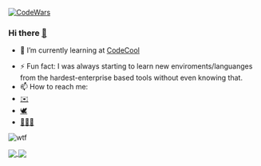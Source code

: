 [![CodeWars](https://www.codewars.com/users/Deadjim/badges/large)](https://www.codewars.com/users/Deadjim)
### Hi there [👋](https://github.com/OchotaDariusz)

<!--
**ochotadariusz/ochotadariusz** is a ✨ _special_ ✨ repository because its `README.md` (this file) appears on your GitHub profile.

Here are some ideas to get you started:
-->
<!--- 🔭 I’m currently working on own private blockchain network and mining/staking cryptocurrency pool -->
- 🌱 I’m currently learning at [CodeCool](https://codecool.com)
<!-- - 👯 I’m looking to collaborate on ... i'll be glad if any my idea will help someone with anything
- 🤔 I’m looking for help with ... 
- 💬 Ask me about ...
- 😄 Pronouns: ... -->
- ⚡ Fun fact: I was always starting to learn new enviroments/languanges from the hardest-enterprise based tools without even knowing that.
- 📫 How to reach me: 
-    [✉️](mailto:ochota.dariusz@gmail.com?subject=[GitHub]%20Source%20Han%20Sans)
-    [🕊](https://twitter.com/OchotaDariusz)
-    [🤦‍♂️📘](https://www.facebook.com/darojimi)


![wtf](https://runway.com/images/Huh.gif)


<a href="https://github.com/ochotadariusz">
  <img align="center" src="https://github-readme-stats.vercel.app/api?username=ochotadariusz&count_private=true&hide=stars&hide_border=true&show_icons=true&theme=onedark&custom_title=My%20GitHub%20Stats!" />
</a>
<a href="https://github.com/ochotadariusz">
  <img align="center" src="https://github-readme-stats.vercel.app/api/top-langs/?username=ochotadariusz&hide_border=true&layout=compact&count_private=true&hide=stars&show_icons=true&theme=onedark&custom_title=Languages%20I%20Use!" />
</a>
